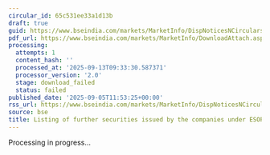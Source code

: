 ```yaml
---
circular_id: 65c531ee33a1d13b
draft: true
guid: https://www.bseindia.com/markets/MarketInfo/DispNoticesNCirculars.aspx?Noticeid={0E06660A-F2A7-48D9-95B4-6B522D79977F}&noticeno=20250905-14&dt=09/05/2025&icount=14&totcount=43&flag=0
pdf_url: https://www.bseindia.com/markets/MarketInfo/DownloadAttach.aspx?id=20250905-14&attachedId=
processing:
  attempts: 1
  content_hash: ''
  processed_at: '2025-09-13T09:33:30.587371'
  processor_version: '2.0'
  stage: download_failed
  status: failed
published_date: '2025-09-05T11:53:25+00:00'
rss_url: https://www.bseindia.com/markets/MarketInfo/DispNoticesNCirculars.aspx?Noticeid={0E06660A-F2A7-48D9-95B4-6B522D79977F}&noticeno=20250905-14&dt=09/05/2025&icount=14&totcount=43&flag=0
source: bse
title: Listing of further securities issued by the companies under ESOP/ESOS
---
```


Processing in progress...